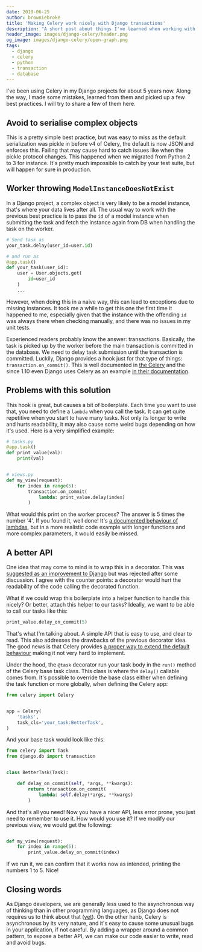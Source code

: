 ```yaml
---
date: 2019-06-25
author: browniebroke
title: 'Making Celery work nicely with Django transactions'
description: "A short post about things I've learned when working with Celery in a Django project and a tip to avoid a common pitfall with DB transactions."
header_image: images/django-celery/header.png
og_image: images/django-celery/open-graph.png
tags:
  - django
  - celery
  - python
  - transaction
  - database
---
```


I've been using Celery in my Django projects for about 5 years now. Along the way, I made some mistakes, learned from them and picked up a few best practices. I will try to share a few of them here.

## Avoid to serialise complex objects

This is a pretty simple best practice, but was easy to miss as the default serialization was pickle in before v4 of Celery, the default is now JSON and enforces this. Failing that may cause hard to catch issues like when the pickle protocol changes. This happened when we migrated from Python 2 to 3 for instance. It's pretty much impossible to catch by your test suite, but will happen for sure in production.

## Worker throwing `ModelInstanceDoesNotExist`

In a Django project, a complex object is very likely to be a model instance, that's where your data lives after all. The usual way to work with the previous best practice is to pass the `id` of a model instance when submitting the task and fetch the instance again from DB when handling the task on the worker.

```python
# Send task as
your_task.delay(user_id=user.id)

# and run as
@app.task()
def your_task(user_id):
    user = User.objects.get(
        id=user_id
    )
    ...
```

However, when doing this in a naive way, this can lead to exceptions due to missing instances. It took me a while to get this one the first time it happened to me, especially given that the instance with the offending `id` was always there when checking manually, and there was no issues in my unit tests.

Experienced readers probably know the answer: transactions. Basically, the task is picked up by the worker before the main transaction is committed in the database. We need to delay task submission until the transaction is committed. Luckily, Django provides a hook just for that type of things: `transaction.on_commit()`. This is well documented in [the Celery](http://docs.celeryproject.org/en/latest/userguide/tasks.html?highlight=on_commit#database-transactions) and the since 1.10 even Django uses Celery as an example [in their documentation](https://docs.djangoproject.com/en/2.2/topics/db/transactions/#django.db.transaction.on_commit).

## Problems with this solution

This hook is great, but causes a bit of boilerplate. Each time you want to use that, you need to define a `lambda` when you call the task. It can get quite repetitive when you start to have many tasks. Not only its longer to write and hurts readability, it may also cause some weird bugs depending on how it's used. Here is a very simplified example:

```python
# tasks.py
@app.task()
def print_value(val):
    print(val)


# views.py
def my_view(request):
    for index in range(5):
        transaction.on_commit(
            lambda: print_value.delay(index)
        )
```

What would this print on the worker process? The answer is 5 times the number '4'. If you found it, well done! It's [a documented behaviour of lambdas](https://docs.python.org/3/faq/programming.html#why-do-lambdas-defined-in-a-loop-with-different-values-all-return-the-same-result), but in a more realistic code example with longer functions and more complex parameters, it would easily be missed.

## A better API

One idea that may come to mind is to wrap this in a decorator. This was [suggested as an improvement to Django](https://code.djangoproject.com/ticket/29557) but was rejected after some discussion. I agree with the counter points: a decorator would hurt the readability of the code calling the decorated function.

What if we could wrap this boilerplate into a helper function to handle this nicely? Or better, attach this helper to our tasks? Ideally, we want to be able to call our tasks like this:

```python
print_value.delay_on_commit(5)
```

That's what I'm talking about. A simple API that is easy to use, and clear to read. This also addresses the drawbacks of the previous decorator idea. The good news is that Celery provides [a proper way to extend the default behaviour](http://docs.celeryproject.org/en/latest/userguide/tasks.html#custom-task-classes) making it not very hard to implement.

Under the hood, the `@task` decorator run your task body in the `run()` method of the Celery base task class. This class is where the `delay()` callable comes from. It's possible to override the base class either when defining the task function or more globally, when defining the Celery app:

```python
from celery import Celery


app = Celery(
    'tasks',
    task_cls='your_task:BetterTask',
)
```

And your base task would look like this:

```python
from celery import Task
from django.db import transaction


class BetterTask(Task):

    def delay_on_commit(self, *args, **kwargs):
        return transaction.on_commit(
            lambda: self.delay(*args, **kwargs)
        )
```

And that's all you need! Now you have a nicer API, less error prone, you just need to remember to use it. How would you use it? If we modify our previous view, we would get the following:

```python

def my_view(request):
    for index in range(5):
        print_value.delay_on_commit(index)
```

If we run it, we can confirm that it works now as intended, printing the numbers 1 to 5. Nice!

## Closing words

As Django developers, we are generally less used to the asynchronous way of thinking than in other programming languages, as Django does not requires us to think about that ([yet](https://www.aeracode.org/2018/06/04/django-async-roadmap/)). On the other hanb, Celery is asynchronous by its very nature, and it's easy to cause some unusual bugs in your application, if not careful. By adding a wrapper around a common pattern, to expose a better API, we can make our code easier to write, read and avoid bugs.
